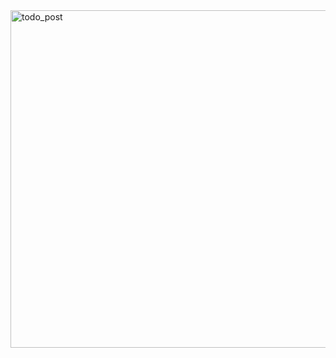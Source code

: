 <img width="540" alt="todo_post" src="https://user-images.githubusercontent.com/110735726/195554076-36734c82-ab74-4fec-a933-7f474422febe.png">
